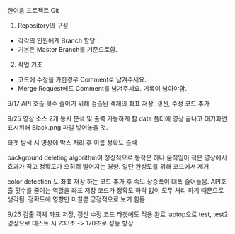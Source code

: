 한이음 프로젝트 Git

1. Repository의 구성 
- 각각의 인원에게 Branch 할당
- 기본은 Master Branch를 기준으로함. 


2. 작업 기초 
- 코드에 수정을 가한경우 Comment로 남겨주세요. 
- Merge Request에도 Comment를 남겨주세요. 기록이 남아야함. 


9/17 API 호출 횟수 줄이기 위해 검출된 객체의 좌표 저장, 갱신, 수정 코드 추가

9/25 영상 소스 2개 동시 분석 및 출력 가능하게 함 data 폴더에 영상 끝나고 
대기화면 표시위해 Black.png 파일 넣어놓을 것.


타겟 탐색 시 영상에 박스 처리 후 이름 정확도 출력 


background deleting algorithm이 정상적으로 동작은 하나 움직임이 적은 영상에서 
효과가 적고 정확도가 오히려 떨어지는 경향. 일단 완성도를 위해 코드에서 제거 

color detection 도 좌표 저장 하는 코드 추가 후 속도 상승폭이 대폭 줄어들음. 
API호출 횟수를 줄이는 역할을 좌표 저장 코드가 정확도 하락 없이 모두 처리 하기 때문으로 생각됨. 
정확도에 영향만 미칠뿐 긍정적으로 보기 힘듬 

9/26 검출 객체 좌표 저장, 갱신 수정 코드 타겟에도 적용 완료 laptop으로 test, test2 영상으로 테스트 시 
233초 -> 170초로 성능 향상 